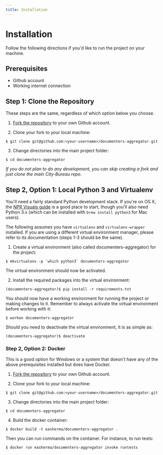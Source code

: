 ```yaml
---
title: Installation
---
```


<h1 class="hidden">Installation</h1>

Follow the following directions if you'd like to run the project on your
machine.

## Prerequisites

* Github account
* Working internet connection

## Step 1: Clone the Repository

These steps are the same, regardless of which option below you choose.

1. [Fork the repository](https://github.com/City-Bureau/documenters-aggregator/fork) to your own Github account.

2. Clone your fork to your local machine:
```
$ git clone git@github.com:<your-username>/documenters-aggregator.git
```

3. Change directories into the main project folder:
```
$ cd documenters-aggregator
```

*If you do not plan to do any development, you can skip creating a fork and
just clone the main City-Bureau repo.*

## Step 2, Option 1: Local Python 3 and Virtualenv

You'll need a fairly standard Python development stack. If you're on OS X, the [NPR Visuals guide](http://blog.apps.npr.org/2013/06/06/how-to-setup-a-developers-environment.html) is a good place to start, though you'll also need Python 3.x (which can be installed with `brew install python3` for Mac users).

The following assumes you have `virtualenv` and `virtualenv-wrapper` installed.
If you are using a different virtual environment manager, please refer to its
documentation (steps 1-3 should be the same).


1. Create a virtual environment (also called documenters-aggregator) for the project:
```
$ mkvirtualenv -p `which python3` documenters-aggregator
```
The virtual environment should now be activated.

2. Install the required packages into the virtual environment:
```
(documenters-aggregator)$ pip install -r requirements.txt
```

You should now have a working environment for running the project or making
changes to it. Remember to always activate the virtual environment before
working with it:

```
$ workon documenters-aggregator
```

Should you need to deactivate the virtual environment, it is as simple as:

```
(documenters-aggregator)$ deactivate
```


### Step 2, Option 2: Docker

This is a good option for Windows or a system that doesn't have any of the above prerequisites installed but does have Docker.

1. [Fork the repository](https://github.com/City-Bureau/documenters-aggregator/fork) to your own Github account.

2. Clone your fork to your local machine:
```
$ git clone git@github.com:<your-username>/documenters-aggregator.git
```

3. Change directories into the main project folder:
```
$ cd documenters-aggregator
```

4. Build the docker container:
```
$ docker build -t easherma/documenters-aggregator .
```

Then you can run commands on the container. For instance, to run tests:

```
$ docker run easherma/documenters-aggregator invoke runtests
```
